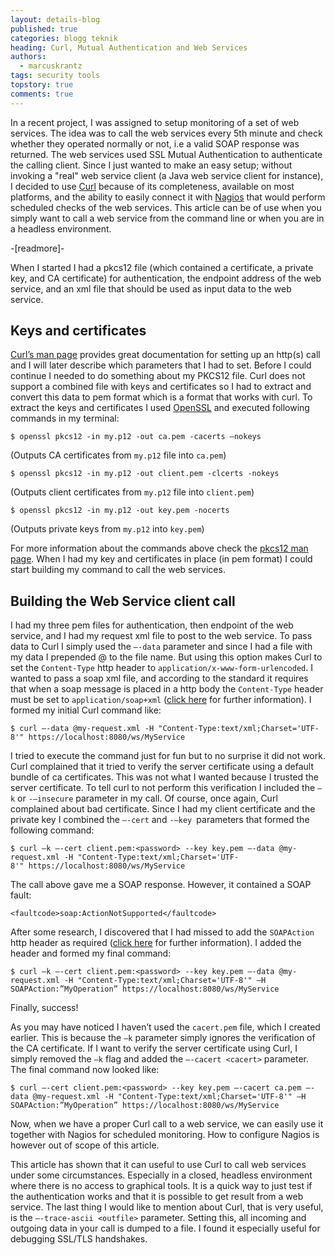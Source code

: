 ```yaml
---
layout: details-blog
published: true
categories: blogg teknik
heading: Curl, Mutual Authentication and Web Services
authors:
  - marcuskrantz
tags: security tools
topstory: true
comments: true
---
```


In a recent project, I was assigned to setup monitoring of a set of web services. The idea was to call the web services every 5th minute and check whether they operated normally or not, i.e a valid SOAP response was returned. The web services used SSL Mutual Authentication to authenticate the calling client. Since I just wanted to make an easy setup; without invoking a "real" web service client (a Java web service client for instance), I decided to use [Curl](http://curl.haxx.se/) because of its completeness, available on most platforms, and the ability to easily connect it with [Nagios](http://www.nagios.org/) that would perform scheduled checks of the web services. This article can be of use when you simply want to call a web service from the command line or when you are in a headless environment.

-[readmore]-

When I started I had a pkcs12 file (which contained a certificate, a private key, and CA certificate) for authentication, the endpoint address of the web service, and an xml file that should be used as input data to the web service.

## Keys and certificates
[Curl’s man page](http://curl.haxx.se/docs/manpage.html) provides great documentation for setting up an http(s) call and I will later describe which parameters that I had to set. Before I could continue I needed to do something about my PKCS12 file. Curl does not support a combined file with keys and certificates so I had to extract and convert this data to pem format which is a format that works with curl. To extract the keys and certificates I used [OpenSSL](http://www.openssl.org/) and executed following commands in my terminal:

~~~
$ openssl pkcs12 -in my.p12 -out ca.pem -cacerts –nokeys
~~~

(Outputs CA certificates from `my.p12` file into `ca.pem`)

~~~
$ openssl pkcs12 -in my.p12 -out client.pem -clcerts -nokeys
~~~

(Outputs client certificates from `my.p12` file into `client.pem`)

~~~
$ openssl pkcs12 -in my.p12 -out key.pem -nocerts
~~~

(Outputs private keys from `my.p12` into `key.pem`)

For more information about the commands above check the [pkcs12 man page](http://www.openssl.org/docs/apps/pkcs12.html). When I had my key and certificates in place (in pem format) I could start building my command to call the web services.


## Building the Web Service client call
I had my three pem files for authentication, then endpoint of the web service, and I had my request xml file to post to the web service. To pass data to Curl I simply used the `–-data` parameter and since I had a file with my data I prepended @ to the file name. But using this option makes Curl to set the `Content-Type` http header to `application/x-www-form-urlencoded`. I wanted to pass a soap xml file, and according to the standard it requires that when a soap message is placed in a http body the `Content-Type` header must be set to `application/soap+xml` ([click here](http://www.w3.org/TR/soap12-part0/#Ref47748839611) for further information). I formed my initial Curl command like:

~~~
$ curl –-data @my-request.xml -H "Content-Type:text/xml;Charset='UTF-8'" https://localhost:8080/ws/MyService
~~~

I tried to execute the command just for fun but to no surprise it did not work. Curl complained that it tried to verify the server certificate using a default bundle of ca certificates. This was not what I wanted because I trusted the server certificate. To tell curl to not perform this verification I included the `–k` or `-–insecure` parameter in my call. Of course, once again, Curl complained about bad certificate. Since I had my client certificate and the private key I combined the `–-cert` and `-–key `parameters that formed the following command:

~~~
$ curl –k –-cert client.pem:<password> --key key.pem –-data @my-request.xml -H "Content-Type:text/xml;Charset='UTF-8'" https://localhost:8080/ws/MyService
~~~

The call above gave me a SOAP response. However, it contained a SOAP fault:

~~~ markup
<faultcode>soap:ActionNotSupported</faultcode>
~~~

After some research, I discovered that I had missed to add the `SOAPAction` http header as required ([click here](http://www.w3.org/TR/2000/NOTE-SOAP-20000508/#_Toc478383528) for further information). I added the header and formed my final command:

~~~
$ curl –k –-cert client.pem:<password> --key key.pem –-data @my-request.xml -H "Content-Type:text/xml;Charset='UTF-8'" –H SOAPAction:”MyOperation” https://localhost:8080/ws/MyService
~~~

Finally, success!

As you may have noticed I haven’t used the `cacert.pem` file, which I created earlier. This is because the `–k` parameter simply ignores the verification of the CA certificate. If I want to verify the server certificate using Curl, I simply removed the `–k` flag and added the `–-cacert <cacert>` parameter. The final command now looked like:

~~~
$ curl –-cert client.pem:<password> --key key.pem –-cacert ca.pem –-data @my-request.xml -H "Content-Type:text/xml;Charset='UTF-8'" –H SOAPAction:”MyOperation” https://localhost:8080/ws/MyService
~~~

Now, when we have a proper Curl call to a web service, we can easily use it together with Nagios for scheduled monitoring. How to configure Nagios is however out of scope of this article.

This article has shown that it can useful to use Curl to call web services under some circumstances. Especially in a closed, headless environment where there is no access to graphical tools. It is a quick way to just test if the authentication works and that it is possible to get result from a web service. The last thing I would like to mention about Curl, that is very useful, is the `–-trace-ascii <outfile>` parameter. Setting this, all incoming and outgoing data in your call is dumped to a file. I found it especially useful for debugging SSL/TLS handshakes.
